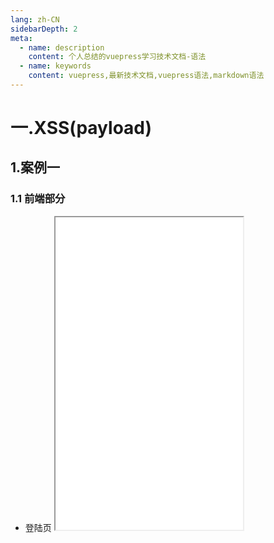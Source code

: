 ```yaml
---
lang: zh-CN
sidebarDepth: 2
meta:
  - name: description
    content: 个人总结的vuepress学习技术文档-语法
  - name: keywords
    content: vuepress,最新技术文档,vuepress语法,markdown语法
---
```


# 一.XSS(payload)

## 1.案例一

### 1.1 前端部分

- 登陆页
  <iframe style="height:500px" src="/web-node/payloadlogin.html"/>
- 信息页
  <iframe style="height:500px" src="/web-node/payloadcomment.html"/>

<iframe style="height:500px" src="/web-node/payloadoutput.html"/>

实现 XSS 攻击的恶意脚本被称为 XSS payload

- 窃取用户的 Cookie document.cookie
- 识别用户浏览器 navigator.userAgent
- 伪造请求 GET POST 请求
- XSS 钓鱼 通过 XSS 向网页上注入钓鱼链接，让用户访问假冒的网站

### 1.2 后端部分

```js
const express = require("express")
const app = express()
const path = require("path")
const bodyParser = require("body-parser")
const cookieParser = require("cookie-parser")

app.use(bodyParser.urlencoded({ extended: true }))
app.use(bodyParser.json())
app.use(express.static(path.resolve(__dirname, "public")))
app.use(cookieParser())

app.get("/cookie", function(req, res) {
  res.send(req.query.cookie)
})

app.listen(3001)
```

```js
let comment = JSON.stringify({ content: "<script>alert(100)</script>" })
let options = {
  host: "localhost",
  port: 3002,
  path: "/api/comments",
  method: "POST",
  headers: {
    Cookie: "sessionId=session-1536460279485397.5640618347227",
    "Content-Type": "application/json",
  },
}
let http = require("http")
let req = http.request(options, function(res) {
  res.on("data", function() {
    console.log(res.toString(0))
  })
})
req.write(comment)
req.end()
```

```js
const express = require("express")
const app = express()
const path = require("path")
const bodyParser = require("body-parser")
const cookieParser = require("cookie-parser")

app.use(bodyParser.urlencoded({ extended: true }))
app.use(bodyParser.json())
app.use(express.static(path.resolve(__dirname, "public")))
app.use(cookieParser())

let defaultComment = {
  time: new Date().toLocaleString(),
  avatar: "http://www.gravatar.com/avatar/836875012qq.com.png",
}
let comments = [{ username: "张三", content: "今天下雨", ...defaultComment }]

app.get("/api/comments", function(req, res) {
  res.json({ code: 0, comments })
})

//后台过滤
function htmlEscape(str) {
  return String(str)
    .replace(/>/g, "&gt;")
    .replace(/</g, "&lt;")
    .replace(/&/g, "&amp;")
    .replace(/"/g, "&quot;")
    .replace(/'/g, "&#39;")
}

app.post("/api/comments", function(req, res) {
  let session = sessions[req.cookies.sessionId]
  if (session && session.user) {
    let comment = req.body
    comments.push({
      ...defaultComment,
      username: session.user.username,
      content: htmlEscape(comment.content),
    })
    res.json({ code: 0 })
  } else {
    res.json({ code: 1, error: "用户未登陆,不能发表评论" })
  }
})

let users = [
  { username: "a", password: "a" },
  { username: "b", password: "b" },
]

function getAdmin(user) {
  for (let i = 0; i < users.length; i++) {
    if (
      users[i].username == user.username &&
      users[i].password == user.password
    ) {
      return users[i]
    }
  }
}

let sessions = {}

app.post("/api/login", function(req, res) {
  let body = req.body
  let user = getAdmin(body)
  if (user) {
    let sessionId = "session-" + Date.now() + Math.random() * 1000
    res.cookie("sessionId", sessionId, { httpOnly: true })
    sessions[sessionId] = { user }
    res.json({ code: 0, user })
  } else {
    res.json({ code: 1, error: "用户密码错误" })
  }
})

app.listen(3002)
```

## 5.如何防御 XSS

给 cookie 设置 httpOnly 属性 脚本无法读取该 Cookie,自己也不能用，非根本解决 XSS

### 5.1 前端部分

login.html

```html
<!DOCTYPE html>
<html lang="en">

<head>
    <meta charset="UTF-8">
    <meta name="viewport" content="width=device-width, initial-scale=1.0">
    <meta http-equiv="X-UA-Compatible" content="ie=edge">
    <title>登录</title>
    <link rel="stylesheet" href="https://cdn.bootcss.com/bootstrap/3.3.7/css/bootstrap.css">
</head>

<body>
    <div class="container">
        <div class="row">
            <div class="col-md-12">
                <form onsubmit="login(event)">
                    <div class="form-group">
                        <label for="username">用户名</label>
                        <input id="username" class="form-control" placeholder="用户名">
                    </div>
                    <div class="form-group">
                        <label for="password">密码</label>
                        <input id="password" class="form-control" placeholder="密码">
                    </div>
                    <div class="form-group">
                        <input type="submit" class="btn btn-primary" value="登录">
                    </div>
                </form>
            </div>
        </div>
    </div>
    </div>
    <script src="https://cdn.bootcss.com/jquery/3.3.1/jquery.js"></script>
    <script>
        function login() {
            let username = $('#username').val();
            let password = $('#password').val();
            $.post('/api/login', { username, password }).then(data => {
                if (data.code == 0) {
                    location.href = `/user.html?username=${username}`;
                }
                $('#username').val('');
                $('#password').val('');
            });
        }
    </script>
</body>

</html>
```

user.html

```html
<script>
  document.write(document.cookie)
</script>
```

### 5.2 后端部分

server.js

```js
let users = [{
    username: 'a',
    password: '123456',
    avatar: 'http://cn.gravatar.com/avatar/01459f970ce17cd9e1e783160ecc951a'
  },
  {
    username: 'b',
    password: '123456',
    avatar: 'http://cn.gravatar.com/avatar/01459f970ce17cd9e1e783160ecc951a'
  }];
let userSessions = {};
app.post('/api/login', function (req, res) {
  let body = req.body;
  let user;
  for (let i = 0; i < users.length; i++) {
    if (body.username == users[i].username && body.password == users[i].password) {
      user = users[i];
      break;
    }
  }
  if (user) {
    const sessionId = 'user*' + Math.random() \* 1000;
    res.cookie('username', user.username);
    res.cookie('sessionId', sessionId, { httpOnly: true });
    userSessions[sessionId] = {};
    res.json({ code: 0, user });
  } else {
    res.json({ code: 1, data: '没有该用户' });
  }
});
```

## 6.Web 相关编码和转义

### 6.1 URL 编码

- 一般来说，URL 只能使用英文字母（a-zA-Z）、数字（0-9）、-\*.~4 个特殊字符以及所有（;,/?:@&=+\$#）保留字符。
- 如果使用了一些其他文字和特殊字符，则需要通过编码的方式来进行表示

```js
var url1 = "http://www.珠峰培训.com" //包含汉字 encodeURI(url1));//http://www.%E7%8F%A0%E5%B3%B0.com
var url2 = "http://www.a.com?名称=珠峰" //键为汉字
var url3 = "http://a.com?name=?&" //值的内容为特殊符号
```

- encodeURI encodeURI 是用来编码 URI 的,最常见的就是编码一个 URL。encodeURI 会将需要编码的字符转换为 UTF-8 的格式。对于保留字符（;,/?:@&=+\$#），以及非转义字符（字母数字以及 -\_.!~\*'()）不会进行转义。
- encodeURI 不转义&、?和= encodeURI(url3);//http://a.com?name=?&
- encodeURIComponent 是用来编码 URI 参数的,它会跳过非转义字符（字母数字以及-\_.!~\*'()）。但会转义 URL 的 保留字符（;,/?:@&=+\$#,encodeURIComponent(url3));// http%3A%2F%2Fa.com%3Fname%3D%3F%26
- 所有完整编码一个 URL 字符串需要 encodeURI 和 encodeURIComponent 联合使用 console.log(encodeURI('http://a.com?name=') + encodeURIComponent('?&')); http://a.com?name=%3F%26

### 6.2 HTML 编码

在 HTML 中，某些字符是预留的，比如不能使用小于号（<）和大于号（>），这是因为浏览器会误认为它们是标签。如果希望正确地显示预留字符，我们必须在 HTML 源代码中使用字符实体（character entities） HTML 编码分为：

- HTML 十六进制编码 &#xH;
- HTML 十进制编码 &#D;
- HTML 实体编码 < 等

在 HTML 进制编码中其中的数字则是对应字符的 unicode 字符编码。 比如单引号的 unicode 字符编码是 27，则单引号可以被编码为'

```js
function htmlEncode(str) {
  return String(str)
    .replace(/&/g, "&amp;")
    .replace(/"/g, "&quot;")
    .replace(/'/g, "&#39;")
    .replace(/</g, "&lt;")
    .replace(/>/g, "&gt;")
}
```

完整实体

1.6.3 Javascript 转义
avaScript 中有些字符有特殊用途，如果字符串中想使用这些字符原来的含义，需要使用反斜杠对这些特殊符号进行转义。我们称之为 Javascript 编码

- 三个八进制数字，如果不够个数，前面补 0，例如 “e” 编码为“\145”
- 两个十六进制数字，如果不够个数，前面补 0，例如 “e” 编码为“\x65”
- 四个十六进制数字，如果不够个数，前面补 0，例如 “e” 编码为“\u0065”
- 对于一些控制字符，使用特殊的 C 类型的转义风格（例如\n 和\r）

```js
var str = "zfpx"";
var str = "zfpx\"";
```

1.7 输入检查

- 永远不要相信用户的输入
- 用户格式判断 白名单
- 过滤危险字符 去除
- 事件属性中 加入房间

### 1.8.3 URL 解析环境

使用之前要做 urlencode()

url 中 link

```html
<!DOCTYPE html>
<html lang="en">
  <head>
    <meta charset="UTF-8" />
    <meta name="viewport" content="width=device-width, initial-scale=1.0" />
    <meta http-equiv="X-UA-Compatible" content="ie=edge" />
    <title>Document</title>
  </head>

  <body>
    <div id="intag"></div>
    <div id="tagAttr"></div>
    <div id="inEvent"></div>
    <div id="inLink"></div>
    <script src="https://cdn.bootcss.com/jquery/3.3.1/jquery.js"></script>
    <script>
      function htmlEncode(str) {
        return String(str)
          .replace(/&/g, "&amp;")
          .replace(/"/g, "&quot;")
          .replace(/'/g, "&#39;")
          .replace(/</g, "&lt;")
          .replace(/>/g, "&gt;")
      }

      let data = {
        desc: "<script>alert(1);<\/script>",
        clsName: '"><script>alert(2);<\/script>',
        url: '"><script>alert(3);<\/script>',
        id: '"><script>alert(4);<\/script>',
      }
      $("#intag").html(htmlEncode(data.desc))
      $("#tagAttr").html(
        `<a class = "${htmlEncode(data.clsName)}">标签属性中</a>`
      )

      $("#inEvent").html(
        `<a href="#" onclick = "go('${data.url}')">事件参数</a>`
      )
      $("#inLink").html(
        `<a href="http://localhost:3000/articles/${encodeURI(
          data.id
        )}">link</a>`
      )
      function go(url) {
        console.log(url)
      }

      //使用“\”对特殊字符进行转义，除数字字母之外，小于127使用16进制“\xHH”的方式进行编码，大于用unicode（非常严格模式）。
      var JavaScriptEncode = function(str) {
        var hex = new Array(
          "0",
          "1",
          "2",
          "3",
          "4",
          "5",
          "6",
          "7",
          "8",
          "9",
          "a",
          "b",
          "c",
          "d",
          "e",
          "f"
        )
        function changeTo16Hex(charCode) {
          return "\\x" + charCode.charCodeAt(0).toString(16)
        }

        function encodeCharx(original) {
          var found = true
          var thecharchar = original.charAt(0)
          var thechar = original.charCodeAt(0)
          switch (thecharchar) {
            case "\n":
              return "\\n"
              break //newline
            case "\r":
              return "\\r"
              break //Carriage return
            case "'":
              return "\\'"
              break
            case '"':
              return '\\"'
              break
            case "\&":
              return "\\&"
              break
            case "\\":
              return "\\\\"
              break
            case "\t":
              return "\\t"
              break
            case "\b":
              return "\\b"
              break
            case "\f":
              return "\\f"
              break
            case "/":
              return "\\x2F"
              break
            case "<":
              return "\\x3C"
              break
            case ">":
              return "\\x3E"
              break
            default:
              found = false
              break
          }
          if (!found) {
            if (thechar > 47 && thechar < 58) {
              //数字
              return original
            }

            if (thechar > 64 && thechar < 91) {
              //大写字母
              return original
            }

            if (thechar > 96 && thechar < 123) {
              //小写字母
              return original
            }

            if (thechar > 127) {
              //大于127用unicode
              var c = thechar
              var a4 = c % 16
              c = Math.floor(c / 16)
              var a3 = c % 16
              c = Math.floor(c / 16)
              var a2 = c % 16
              c = Math.floor(c / 16)
              var a1 = c % 16
              return "\\u" + hex[a1] + hex[a2] + hex[a3] + hex[a4] + ""
            } else {
              return changeTo16Hex(original)
            }
          }
        }

        var preescape = str
        var escaped = ""
        var i = 0
        for (i = 0; i < preescape.length; i++) {
          escaped = escaped + encodeCharx(preescape.charAt(i))
        }
        return escaped
      }
    </script>
  </body>
</html>
```
